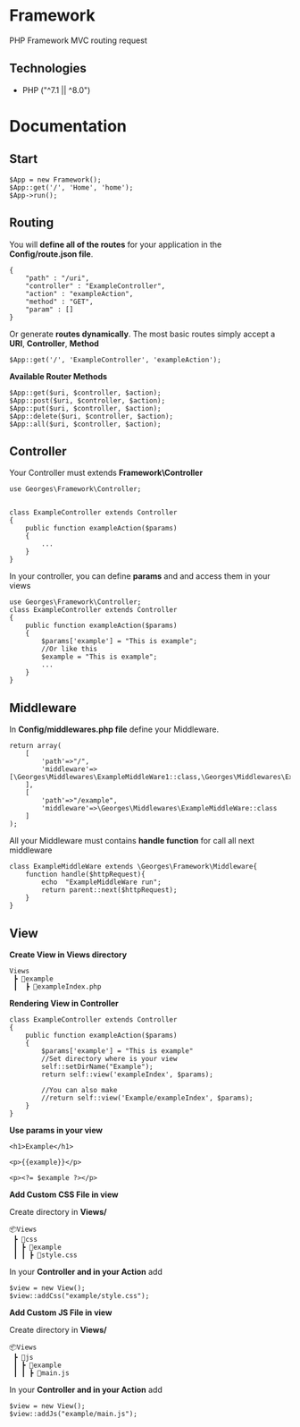 # Framework

PHP Framework MVC routing request

## Technologies

- PHP ("^7.1 || ^8.0")

# Documentation

## Start

```
$App = new Framework();
$App::get('/', 'Home', 'home');
$App->run();
```

## Routing

You will **define all of the routes** for your application in the **Config/route.json file**.

```
{
	"path" : "/uri",
	"controller" : "ExampleController",
	"action" : "exampleAction",
	"method" : "GET",
	"param" : []
}
```

Or generate **routes dynamically**. The most basic routes simply accept a **URI**, **Controller**, **Method**

```
$App::get('/', 'ExampleController', 'exampleAction');
```

**Available Router Methods**

```
$App::get($uri, $controller, $action);
$App::post($uri, $controller, $action);
$App::put($uri, $controller, $action);
$App::delete($uri, $controller, $action);
$App::all($uri, $controller, $action);
```

## Controller

Your Controller must extends **Framework\Controller**

```
use Georges\Framework\Controller;


class ExampleController extends Controller
{
    public function exampleAction($params)
    {
		...
    }
}
```

In your controller, you can define **params** and and access them in your views

```
use Georges\Framework\Controller;
class ExampleController extends Controller
{
    public function exampleAction($params)
    {
        $params['example'] = "This is example";
		//Or like this
		$example = "This is example";
		...
    }
}
```

## Middleware

In **Config/middlewares.php file** define your Middleware.

```
return array(
    [
        'path'=>"/",
        'middleware'=>[\Georges\Middlewares\ExampleMiddleWare1::class,\Georges\Middlewares\ExampleMiddleWare2:class]
    ],
    [
        'path'=>"/example",
        'middleware'=>\Georges\Middlewares\ExampleMiddleWare::class
    ]
);
```

All your Middleware must contains **handle function** for call all next middleware

```
class ExampleMiddleWare extends \Georges\Framework\Middleware{
    function handle($httpRequest){
        echo  "ExampleMiddleWare run";
        return parent::next($httpRequest);
    }
}
```

## View

**Create View in Views directory**

```
Views
 ┣ 📂example
 ┃	┣ 📜exampleIndex.php
```

**Rendering View in Controller**

```
class ExampleController extends Controller
{
    public function exampleAction($params)
    {
		$params['example'] = "This is example"
		//Set directory where is your view
        self::setDirName("Example");
        return self::view('exampleIndex', $params);

		//You can also make
		//return self::view('Example/exampleIndex', $params);
    }
}

```

**Use params in your view**

```
<h1>Example</h1>

<p>{{example}}</p>

<p><?= $example ?></p>
```

**Add Custom CSS File in view**

Create directory in **Views/**

```
📦Views
 ┣ 📂css
 ┃ ┣ 📂example
 ┃ ┃ ┣ 📜style.css
```

In your **Controller and in your Action** add

```
$view = new View();
$view::addCss("example/style.css");
```

**Add Custom JS File in view**

Create directory in **Views/**

```
📦Views
 ┣ 📂js
 ┃ ┣ 📂example
 ┃ ┃ ┣ 📜main.js
```

In your **Controller and in your Action** add

```
$view = new View();
$view::addJs("example/main.js");
```
